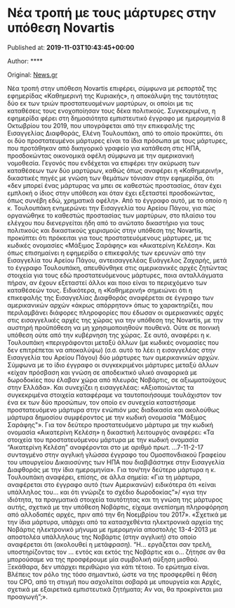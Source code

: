 
# Νέα τροπή με τους μάρτυρες στην υπόθεση Novartis

Published at: **2019-11-03T10:43:45+00:00**

Author: ****

Original: [News.gr](https://www.news.gr/ellada/article/2017367/nea-tropi-me-tous-martires-stin-ipothesi-novartis.html)

Νέα τροπή στην υπόθεση Novartis επιφέρει, σύμφωνα με ρεπορτάζ της εφημερίδας «Καθημερινή της Κυριακής», η αποκάλυψη της ταυτότητας δύο εκ των τριών προστατευομένων μαρτύρων, οι οποίοι με τις καταθέσεις τους ενοχοποίησαν τους δέκα πολιτικούς.
Συγκεκριμένα, η εφημερίδα φέρει στη δημοσιότητα εμπιστευτικό έγγραφο με ημερομηνία 8 Οκτωβρίου του 2019, που υπογράφεται από την επικεφαλής της Εισαγγελίας Διαφθοράς, Ελένη Τουλουπάκη, από το οποίο προκύπτει, ότι οι δύο προστατευμένοι μάρτυρες είναι τα ίδια πρόσωπα με τους μάρτυρες, που προτάθηκαν από δικηγορικό γραφείο για κατάθεση στις ΗΠΑ, προσδοκώντας οικονομικά οφέλη σύμφωνα με την αμερικανική νομοθεσία.
Γεγονός που ενδέχεται να επιφέρει την ακύρωση των καταθέσεων των δύο μαρτύρων, καθώς όπως αναφέρει η «Καθημερινή», δικαστικές πηγές με γνώση των θεμάτων τόνισαν στην εφημερίδα, ότι «δεν μπορεί ένας μάρτυρας να μπει σε καθεστώς προστασίας, όταν έχει εμπλοκή ο ίδιος στην υπόθεση και όταν έχει εξεταστεί προσδοκώντας, όπως συνέβη εδώ, χρηματικά οφέλη».
Από το έγγραφο αυτό, με το οποίο η κ. Τουλουπάκη ενημερώνει την Εισαγγελία του Αρείου Πάγου, για πώς οργανώθηκε το καθεστώς προστασίας των μαρτύρων, στο πλαίσιο του ελέγχου που διενεργείται ήδη από το ανώτατο δικαστήριο για τους πολιτικούς και δικαστικούς χειρισμούς στην υπόθεση της Novartis, προκύπτει ότι πρόκειται για τους προστατευόμενους μάρτυρες, με τις κωδικές ονομασίες «Μάξιμος Σαράφης» και «Αικατερίνη Κελέση». Και όπως επισημαίνει η εφημερίδα ο επικεφαλής των ερευνών από την Εισαγγελία του Αρείου Πάγου, αντεισαγγελέας Ευάγγελος Ζαχαρής, μετά το έγγραφο Τουλουπάκη, απευθύνθηκε στις αμερικανικές αρχές ζητώντας στοιχεία για τους εδώ προστατευόμενους μάρτυρες, ποια ανταλλάγματα πήραν, αν έχουν εξεταστεί άλλοι και ποιο είναι το περιεχόμενο των καταθέσεών τους.
Ειδικότερα, η «Καθημερινή» σημειώνει ότι η επικεφαλής της Εισαγγελίας Διαφθοράς αναφέρεται σε έγγραφο των αμερικανικών αρχών «άκρως απόρρητον» όπως το χαρακτηρίζει, που περιλαμβάνει διάφορες πληροφορίες που έδωσαν οι αμερικανικές αρχές στις εισαγγελικές αρχές της χώρας για την υπόθεση της Novartis, με την αυστηρή προϋπόθεση να μη χρησιμοποιηθούν πουθενά. Ούτε σε ποινική υπόθεση ούτε από την κυβέρνηση της χώρας.
Σε αυτό, αναφέρει η κ. Τουλουπάκη «περιγράφονται μεταξύ άλλων (με κωδικές ονομασίες που δεν επιτρέπεται να αποκαλύψω) (σ.σ. αυτό το λέει η εισαγγελέας στην Εισαγγελία του Αρείου Πάγου) δύο μάρτυρες των αμερικανικών αρχών. Σύμφωνα με το ίδιο έγγραφο οι συγκεκριμένοι μάρτυρες μεταξύ άλλων «είχαν πρόσβαση και γνώση σε αποδεικτικό υλικό αναφορικά με δωροδοκίες που έλαβαν χώρα από πλευράς Νοβάρτις, σε αξιωματούχους στην Ελλάδα». Και συνεχίζει η εισαγγελέας: «Αξιοποιώντας τα συγκεκριμένα στοιχεία καταφέραμε να ταυτοποιήσουμε τουλάχιστον τον ένα εκ των δύο προσώπων, τον οποίο εν συνεχεία καταστήσαμε προστατευόμενο μάρτυρα στην ενώπιόν μας διαδικασία και ακολούθως μάρτυρα δημοσίου συμφέροντος με την κωδική ονομασία "Μάξιμος Σαράφης"».
Για τον δεύτερο προστατευόμενο μάρτυρα με την κωδική ονομασία «Αικατερίνη Κελέση» η δικαστική λειτουργός αναφέρει: «Τα στοιχεία του προστατευόμενου μάρτυρα με την κωδική ονομασία “Αικατερίνη Κελέση” αναφέρονται στο με αριθμό πρωτ. ...7-11-2-17 συνταγμένο στην αγγλική γλώσσα έγγραφο του Ομοσπονδιακού Γραφείου του υπουργείου Δικαιοσύνης των ΗΠΑ που διαβιβάστηκε στην Εισαγγελία Διαφθοράς με την ίδια ημερομηνία».
Για τον/την δεύτερο μάρτυρα η κ. Τουλουπάκη αναφέρει, επίσης, σε άλλα σημεία: «Για τη μάρτυρα, αναφέρεται στο έγγραφο αυτό (των Αμερικανών) ειδικότερα ότι «είναι υπάλληλος του... και ότι γνώριζε το σχέδιο δωροδοκίας”»/ «για την ιδιότητα, τα πραγματικά στοιχεία ταυτότητας και τη γνώση της μάρτυρος αυτής, σχετικά με την υπόθεση Nοβάρτις, είχαμε ανεπίσημη πληροφόρηση από αλλοδαπές αρχές, πριν από την 6η Νοεμβρίου του 2017».
«Σχετικά με την ίδια μάρτυρα, υπάρχει από τα κατασχεθέντα ηλεκτρονικά αρχεία της Νοβάρτις ηλεκτρονικό μήνυμα με ημερομηνία αποστολής 13-4-2013 με αποστολέα υπάλληλους της Νοβάρτις (στην αγγλική) στο οποίο αναφέρεται ότι (ακολουθεί η μετάφραση). “Η... εργάζεται σαν τρελή, υποστηρίζοντας τον ... εντός και εκτός της Νοβάρτις και ο... ζήτησε αν θα μπορούσαμε να της προσφέρουμε μία συμβολική αύξηση μισθού. Ξεκάθαρα, δεν υπάρχει περιθώριο για κάτι τέτοιο. Το ερώτημα είναι. Βλέπεις τον ρόλο της τόσο σημαντικό, ώστε να της προσφερθεί η θέση του CPO, από τη στιγμή που ασχολείται σοβαρά με υπουργεία και Αρχές, σχετικά με εξαιρετικά εμπιστευτικά ζητήματα; Aν ναι, θα προκρίνεται μια προαγωγή”;».
